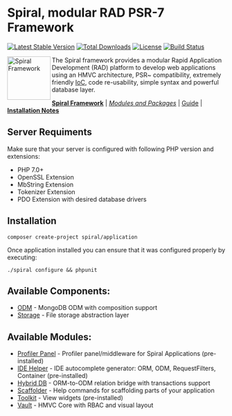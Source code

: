 Spiral, modular RAD PSR-7 Framework
=======================
[![Latest Stable Version](https://poser.pugx.org/spiral/application/v/stable)](https://packagist.org/packages/spiral/application) [![Total Downloads](https://poser.pugx.org/spiral/application/downloads)](https://packagist.org/packages/spiral/application) [![License](https://poser.pugx.org/spiral/application/license)](https://packagist.org/packages/spiral/application) [![Build Status](https://travis-ci.org/spiral/application.svg?branch=master)](https://travis-ci.org/spiral/application)

<img src="https://raw.githubusercontent.com/spiral/guide/master/resources/logo.png" height="100px" alt="Spiral Framework" align="left"/>

The Spiral framework provides a modular Rapid Application Development (RAD) platform to develop web applications using an HMVC architecture, PSR~ compatibility, extremely friendly [IoC](https://github.com/container-interop/container-interop), code re-usability, simple syntax and powerful database layer.

[**Spiral Framework**](https://github.com/spiral/spiral) | [*Modules and Packages*](https://github.com/spiral-modules) | [Guide](https://github.com/spiral/guide) | [**Installation Notes**](https://github.com/spiral/guide/blob/master/installation.md)

Server Requiments
--------
Make sure that your server is configured with following PHP version and extensions:
* PHP 7.0+
* OpenSSL Extension
* MbString Extension
* Tokenizer Extension
* PDO Extension with desired database drivers

Installation
--------
```
composer create-project spiral/application
```

Once application installed you can ensure that it was configured properly by executing:
```
./spiral configure && phpunit
```

Available Components:
--------
- [ODM](https://github.com/spiral/odm) - MongoDB ODM with composition support
- [Storage](https://github.com/spiral/storage) - File storage abstraction layer

Available Modules:
--------
- [Profiler Panel](https://github.com/spiral-modules/profiler) - Profiler panel/middleware for Spiral Applications (pre-installed)
- [IDE Helper](https://github.com/spiral-modules/ide-helper) - IDE autocomplete generator: ORM, ODM, RequestFilters, Container  (pre-installed)
- [Hybrid DB](https://github.com/spiral-modules/hybrid-db) - ORM-to-ODM relation bridge with transactions support
- [Scaffolder](https://github.com/spiral-modules/scaffolder) - Help commands for scaffolding parts of your application
- [Toolkit](https://github.com/spiral-modules/toolkit) - View widgets (pre-installed)
- [Vault](https://github.com/spiral-modules/vault) - HMVC Core with RBAC and visual layout
